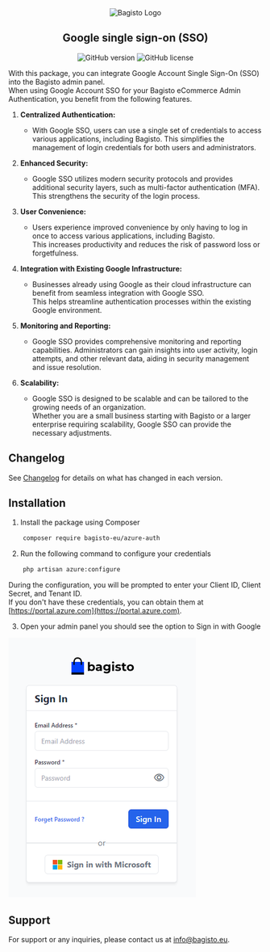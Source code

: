 <div align="center">
    <img src="https://bagisto.com/wp-content/themes/bagisto/images/logo.png" alt="Bagisto Logo" />
    <h2>Google single sign-on (SSO)</h2>
</div>

<div align="center">
    <img alt="GitHub version" src="http://poser.pugx.org/bagisto-eu/azure-auth/v">
    <img alt="GitHub license" src="https://img.shields.io/github/license/bagisto-europe/admin-azure-auth">
</div>

With this package, you can integrate Google Account Single Sign-On (SSO) into the Bagisto admin panel.  
When using Google Account SSO for your Bagisto eCommerce Admin Authentication, you benefit from the following features.

1. **Centralized Authentication:**
   - With Google SSO, users can use a single set of credentials to access various applications, including Bagisto. This simplifies the management of login credentials for both users and administrators.

2. **Enhanced Security:**
   - Google SSO utilizes modern security protocols and provides additional security layers, such as multi-factor authentication (MFA).  
This strengthens the security of the login process.

3. **User Convenience:**
   - Users experience improved convenience by only having to log in once to access various applications, including Bagisto.  
This increases productivity and reduces the risk of password loss or forgetfulness.

4. **Integration with Existing Google Infrastructure:**
   - Businesses already using Google as their cloud infrastructure can benefit from seamless integration with Google SSO.  
This helps streamline authentication processes within the existing Google environment.

5. **Monitoring and Reporting:**
   - Google SSO provides comprehensive monitoring and reporting capabilities. Administrators can gain insights into user activity, login attempts, and other relevant data, aiding in security management and issue resolution.

6. **Scalability:**
   - Google SSO is designed to be scalable and can be tailored to the growing needs of an organization.  
Whether you are a small business starting with Bagisto or a larger enterprise requiring scalability, Google SSO can provide the necessary adjustments.

## Changelog

See [Changelog](CHANGELOG.md) for details on what has changed in each version.

## Installation

1. Install the package using Composer

```bash
    composer require bagisto-eu/azure-auth
```

2. Run the following command to configure your credentials

```bash
    php artisan azure:configure
```

During the configuration, you will be prompted to enter your Client ID, Client Secret, and Tenant ID.  
If you don't have these credentials, you can obtain them at [https://portal.azure.com](https://portal.azure.com).  

3. Open your admin panel you should see the option to Sign in with Google

![example](docs/bagisto-signin.png)

## Support

For support or any inquiries, please contact us at [info@bagisto.eu](mailto:info@bagisto.eu).
